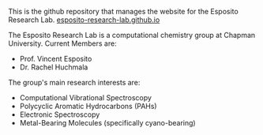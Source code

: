 This is the github repository that manages the website for the Esposito Research Lab. 
[esposito-research-lab.github.io](esposito-research-lab.github.io)

The Esposito Research Lab is a computational chemistry group at Chapman University. 
Current Members are: 
* Prof. Vincent Esposito
* Dr. Rachel Huchmala

The group's main research interests are: 
* Computational Vibrational Spectroscopy
* Polycyclic Aromatic Hydrocarbons (PAHs)
* Electronic Spectroscopy
* Metal-Bearing Molecules (specifically cyano-bearing)
